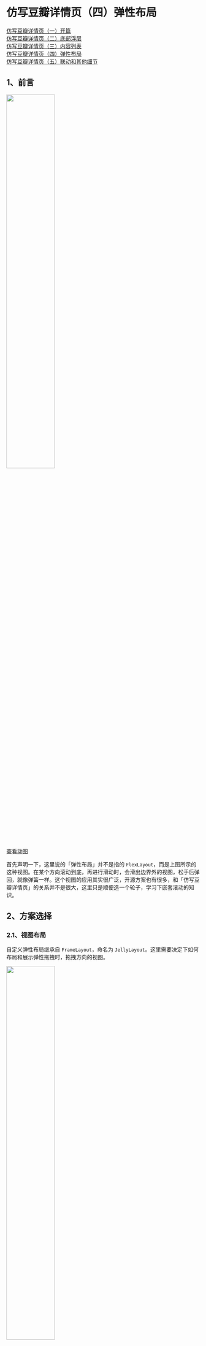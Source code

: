 # 仿写豆瓣详情页（四）弹性布局

[仿写豆瓣详情页（一）开篇](https://juejin.im/post/5ea3f88b6fb9a03c8b4c1ed2)  
[仿写豆瓣详情页（二）底部浮层](https://juejin.im/post/5ea3fc386fb9a03c7a333830)  
[仿写豆瓣详情页（三）内容列表](https://juejin.im/post/5ea3ffade51d4546ca30ccec)   
[仿写豆瓣详情页（四）弹性布局](https://juejin.im/post/5eb2c471e51d454d980e3db7)  
[仿写豆瓣详情页（五）联动和其他细节](https://juejin.im/post/5eb2c552e51d454dd94067fb)  

## 1、前言

<img src="./elastic_layout.gif" width="50%" />

[查看动图](./elastic_layout.gif)

首先声明一下，这里说的「弹性布局」并不是指的 `FlexLayout`，而是上图所示的这种视图。在某个方向滚动到底，再进行滑动时，会滑出边界外的视图，松手后弹回，就像弹簧一样。这个视图的应用其实很广泛，开源方案也有很多，和「仿写豆瓣详情页」的关系并不是很大，这里只是顺便造一个轮子，学习下嵌套滚动的知识。  

## 2、方案选择

### 2.1、视图布局

自定义弹性布局继承自 `FrameLayout`，命名为 `JellyLayout`。这里需要决定下如何布局和展示弹性拖拽时，拖拽方向的视图。  

<img src="./jelly_layout_diagram.jpg" width="50%" />  

为了通用性，这里采用 `topView`、`bottomView`、`leftView` 和 `rightView` 等布局外视图，放在布局边界的上下左右四个方向，通过滚动整个视图的方式来露出对应的视图。  

### 2.2、事件处理方案

[仿写豆瓣详情页（二）底部浮层](https://juejin.im/post/5ea3fc386fb9a03c7a333830)、[仿写豆瓣详情页（三）内容列表](https://juejin.im/post/5ea3ffade51d4546ca30ccec) 的方案是尽可能拦截事件，然后自己分发滚动。之前也说过这种方案的一个缺点，就是内部有嵌套滚动的视图时，无法准确确定如何分发「滚动量」，因为这个时候应该由子 View 来分发事件。  

这里采用嵌套滚动的方案，对嵌套滚动还不了解的可以参考下 [自定义View事件之进阶篇(一)-NestedScrolling(嵌套滑动)机制](https://juejin.im/post/5d3e639e51882508dc163606)，大体思想就是自己尽可能不拦截事件，交给子 View 处理，而子 View 再滚动时会先通知父 View（需实现 `NestedScrollingParent` 接口），父 View 可以在滚动前后进行处理。   

## 3、对外暴露的方法和属性

### 3.1、视图的设置

设置上下左右视图的方法。  

``` java
// ...
fun setTopView(v: View?): JellyLayout {
    removeView(topView)
    topView = v
    if (v != null) { addView(v) }
    return this
}
// ...
```

### 3.2、滚动的区域和进度

为了详细处理「滚动量」的分发和表示当前滚动的状态，除了 `scrollX`、`scrollY` 等参数，我们还需要知道边界外的哪个区域视图显示了出来 `currRegion`，显示了多少 `currProcess`。  

这里我们定义下滚动的区域：
- `JELLY_REGION_NONE` 表示边界外的视图都没显示出来
- `JELLY_REGION_TOP` 表示顶部视图显示出来
- `JELLY_REGION_BOTTOM` 表示底部视图显示出来
- `JELLY_REGION_LEFT` 表示左边视图显示出来
- `JELLY_REGION_RIGHT` 表示右边视图显示出来

同时还需要规定一次只有一个区域的视图会显示出来，如下图，左边的视图显示出来时，`currRegion` 是 `JELLY_REGION_LEFT`，这个时候右边的视图就不会显示出来（废话），同时也不处理垂直方向的滚动，上下区域的视图也不会显示出来。  

<img src="./jelly_layout_region_left.jpg" width="50%" />  

``` java
    const val JELLY_REGION_NONE = 0
    const val JELLY_REGION_TOP = 1
    const val JELLY_REGION_BOTTOM = 2
    const val JELLY_REGION_LEFT = 3
    const val JELLY_REGION_RIGHT = 4

    /**
     * 当前滚动所在的区域，一次只支持在一个区域滚动
     */
    @JellyRegion
    var currRegion = JELLY_REGION_NONE
        get() = when {
            scrollY < 0 -> JELLY_REGION_TOP
            scrollY > 0 -> JELLY_REGION_BOTTOM
            scrollX < 0 -> JELLY_REGION_LEFT
            scrollX > 0 -> JELLY_REGION_RIGHT
            else -> JELLY_REGION_NONE
        }
        private set
```

说了区域，进度 `currProcess` 就很简单了，就是在 `currRegion` 的视图显示出来的比例（`minScrollY`、`maxScrollY`、`minScrollX`、`maxScrollX` 是滚动的范围，之后会说）。这样通过 `currRegion` 和 `currProcess`，我们就能够精确而方便地知道弹性视图滚动的状态了，即哪个区域的视图显示或滚动出来了多少。  

``` java
    /**
     * 当前区域的滚动进度
     */
    @FloatRange(from = 0.0, to = 1.0)
    var currProcess = 0F
        get() = when {
            scrollY < 0 -> if (minScrollY != 0) { scrollY.toFloat() / minScrollY } else { 0F }
            scrollY > 0 -> if (maxScrollY != 0) { scrollY.toFloat() / maxScrollY } else { 0F }
            scrollX < 0 -> if (minScrollX != 0) { scrollX.toFloat() / minScrollX } else { 0F }
            scrollX > 0 -> if (maxScrollX != 0) { scrollX.toFloat() / maxScrollX } else { 0F }
            else -> 0F
        }
        private set
```

为了支持一下外部自定义的动画，这里还支持进度的设置，即滚动到某个区域 `region` 的某个进度 `process`，以及是否平滑滚动 `smoothly`。`smoothScrollTo` 会利用 `Scroller` 做平滑的滚动，之后说。  

``` java
    fun setProcess(
        @JellyRegion region: Int,
        @FloatRange(from = 0.0, to = 1.0) process: Float = 0F,
        smoothly: Boolean = true
    ) {
        var x = 0
        var y = 0
        when (region) {
            JELLY_REGION_TOP -> y = (minScrollY * process).toInt()
            JELLY_REGION_BOTTOM -> y = (maxScrollY * process).toInt()
            JELLY_REGION_LEFT -> x = (minScrollX * process).toInt()
            JELLY_REGION_RIGHT -> x = (maxScrollX * process).toInt()
        }
        if (smoothly) {
            smoothScrollTo(x, y)
        } else {
            scrollTo(x, y)
        }
    }
```

### 3.3、其他

一些更细节的配置和当前属性，方便外部做动画之类的。  

``` java
    /**
     * 上次 x 轴的滚动方向，主要用来判断是否发生了滚动
     */
    var lastScrollXDir: Int = 0
        private set

    /**
     * 上次 y 轴的滚动方向
     */
    var lastScrollYDir: Int = 0
        private set
        
    /**
     * 发生滚动时的回调
     */
    var onScrollChangedListener: ((JellyLayout)->Unit)? = null

    /**
     * 复位时的回调，返回是否拦截处理复位事件
     */
    var onResetListener: ((JellyLayout)->Boolean)? = null

    /**
     * 复位时的动画时间
     */
    var resetDuration: Int = 500

    /**
     * 滚动的阻尼
     */
    var resistence = 2F
```

## 4、Layout 处理和滚动范围的确定

布局时偷下懒，对于边界外的 `View` 没采用 laypout 的方式，而是属性动画的 translation。将边界外视图移动到对应侧的位置，同时根据对于 `View` 的宽高计算出滚动范围 `minScrollY`、`maxScrollY`、`minScrollX` 和 `maxScrollX`。  

``` java
    override fun onLayout(changed: Boolean, left: Int, top: Int, right: Int, bottom: Int) {
        super.onLayout(changed, left, top, right, bottom)
        topView?.also {
            // 水平方向居中
            it.x = (width - it.width) / 2F
            // topView 的底部与弹性视图顶部对齐
            it.y = -it.height.toFloat()
        }
        bottomView?.also {
            it.x = (width - it.width) / 2F
            it.y = height.toFloat()
        }
        leftView?.also {
            it.x = -it.width.toFloat()
            it.y = (height - it.height) / 2F
        }
        rightView?.also {
            it.x = width.toFloat()
            it.y = (height - it.height) / 2F
        }
        minScrollX = -(leftView?.width ?: 0)
        maxScrollX = rightView?.width ?: 0
        minScrollY = -(topView?.height ?: 0)
        maxScrollY = bottomView?.height ?: 0
    }
```

滚动范围的限制比较简单，水平方向 `minScrollX ~ maxScrollX`，垂直方向 `minScrollY ~ maxScrollY`。  

``` java
    override fun canScrollHorizontally(direction: Int): Boolean {
        return if (direction > 0) {
            scrollX < maxScrollX
        } else {
            scrollX > minScrollX
        }
    }
    override fun canScrollVertically(direction: Int): Boolean {
        return if (direction > 0) {
            scrollY < maxScrollY
        } else {
            scrollY > minScrollY
        }
    }
```

在真正滚动时要复杂一些，由于 `JELLY_REGION_NONE` 和其他区域在滚动处理上逻辑不同，简单来说就是 `JELLY_REGION_NONE` 时不会拦截嵌套滚动的「滚动量」，而其他区域会拦截相应方向上的「滚动量」，因此需要按照区域进行限制。  

举例来说，内容视图是一个横向滚动的 `View`，在 `JELLY_REGION_LEFT` -> `JELLY_REGION_RIGHT` 的过程中，左滑时先回到 `JELLY_REGION_NONE`，然后经过内容视图自己滚动，滚到右边界，再往左滑才能到 `JELLY_REGION_RIGHT`。而如果不按照 `currRegion` 进行滚到限制，就有可能直接从 `JELLY_REGION_LEFT` 滚到 `JELLY_REGION_RIGHT`，这样内容视图是没有机会滚到的，会有问题，如下图。  

<img src="./scroll_not_by_region.gif" width="50%" />

[查看动图](./scroll_not_by_region.gif)

``` java
    /**
     * 具体滚动的限制取决于当前的滚动区域 [currRegion]，这里的区域判断分得很细，可以使得一次只处理一个区域的滚动，
     * 否则会存在在临界位置的一次大的滚动导致滚过了的问题。
     * 具体规则:
     * [JELLY_REGION_LEFT] -> 只能在水平 [[minScrollX], 0] 范围内滚动
     * [JELLY_REGION_RIGHT] -> 只能在水平 [0, [maxScrollX]] 范围内滚动
     * [JELLY_REGION_TOP] -> 只能在垂直 [[minScrollY], 0] 范围内滚动
     * [JELLY_REGION_BOTTOM] -> 只能在垂直 [0, [maxScrollY]] 范围内滚动
     * [JELLY_REGION_NONE] -> 水平是在 [[minScrollX], [maxScrollX]] 范围内，垂直在 [[minScrollY], [maxScrollY]]
     */
    override fun scrollTo(x: Int, y: Int) {
        val region = currRegion
        val xx = when(region) {
            JELLY_REGION_LEFT -> x.constrains(minScrollX, 0)
            JELLY_REGION_RIGHT -> x.constrains(0, maxScrollX)
            else -> x.constrains(minScrollX, maxScrollX)
        }
        val yy = when(region) {
            JELLY_REGION_TOP -> y.constrains(minScrollY, 0)
            JELLY_REGION_BOTTOM -> y.constrains(0, maxScrollY)
            else -> y.constrains(minScrollY, maxScrollY)
        }
        super.scrollTo(xx, yy)
    }

    private fun Int.constrains(min: Int, max: Int): Int = when {
        this < min -> min
        this > max -> max
        else -> this
    }
```

## 5、Touch 事件拦截

按照 2 中说的，这次采用嵌套滚动方式，在拦截事件时就要能不拦截就不拦截。根据触点和滑动方向，找到对应方向可以进行嵌套滚动的视图 `target`，如果右这样的视图，那就不拦截事件，走之后的嵌套滚动逻辑。  

水平方向的查找方法即 `findHorizontalNestedScrollingTarget`，深度优先遍历，查找触点下的、实现了 `NestedScrollingChild` 的、可以水平滚动的 `View`，垂直方向的同理。  

``` java
override fun onInterceptTouchEvent(e: MotionEvent): Boolean {
    return when (e.action) {
        // ...
        // move 时需要根据是否移动，是否有可处理对应方向移动的子 view，判断是否要自己拦截
        MotionEvent.ACTION_MOVE -> {
            val dx = (lastX - e.x).toInt()
            val dy = (lastY - e.y).toInt()
            lastX = e.x
            lastY = e.y
            if (dx == 0 && dy == 0) {
                false
            } else {
                val child = findChildUnder(e.rawX, e.rawY)
                val target = if (abs(dx) > abs(dy)) {
                    child?.findHorizontalNestedScrollingTarget(e.rawX, e.rawY)
                } else {
                    child?.findVerticalNestedScrollingTarget(e.rawX, e.rawY)
                }
                target == null
            }

        }
        // ...
    }
}

fun ViewGroup.findHorizontalNestedScrollingTarget(rawX: Float, rawY: Float): View? {
    for (i in 0 until childCount) {
        val v = getChildAt(i)
        if (!v.isUnder(rawX, rawY)) {
            continue
        }
        if (v is NestedScrollingChild
            && (v.canScrollHorizontally(1)
                    || v.canScrollHorizontally(-1))) {
            return v
        }
        if (v !is ViewGroup) {
            continue
        }
        val t = v.findHorizontalNestedScrollingTarget(rawX, rawY)
        if (t != null) {
            return t
        }
    }
    return null
}
```

## 6、Touch 事件的处理和滚动的分发

虽然主要是用嵌套滚动的方式处理，但是在内容视图不支持滚动时，还是需要自己处理 touch 事件的。主要逻辑时计算 x 轴和 y 轴的「滚动量」，然后就行 `dispatchScroll` 分发，其返回是否处理。由于 `JellyLayout` 会与其他可滚动布局嵌套使用，在处理了「滚动量」后还需要用 `requestDisallowInterceptTouchEvent(true)` 请求父 `View` 不要拦截之后的事件。

``` java
    override fun onTouchEvent(e: MotionEvent): Boolean {
        return when (e.action) {
            // ...
            // move 时判断自身是否能够处理
            MotionEvent.ACTION_MOVE -> {
                val dx = (lastX - e.x).toInt()
                val dy = (lastY - e.y).toInt()
                lastX = e.x
                lastY = e.y
                if (dispatchScroll(dx, dy)) {
                    // 自己可以处理就请求父 view 不要拦截事件
                    requestDisallowInterceptTouchEvent(true)
                    true
                } else {
                    false
                }
            }
            // ...
        }
    }
```

`dispatchScroll` 会根据阻尼系数 `resistence`，计算出各方向要处理的「滚动量」，然后根据 `currRegion` 决定进行水平还是垂直方向的滚动，最后进行滚动。  

``` java
    /**
     * 分发滚动量，当滚动区域已知时，只处理对应方向上的滚动，未知时先通过滚动量确定方向，再滚动
     */
    private fun dispatchScroll(dScrollX: Int, dScrollY: Int): Boolean {
        val dx = (dScrollX / resistence).toInt()
        val dy = (dScrollY / resistence).toInt()
        if (dx == 0 && dy == 0) {
            return true
        }
        val horizontal = when (currRegion) {
            JELLY_REGION_TOP, JELLY_REGION_BOTTOM -> false
            JELLY_REGION_LEFT, JELLY_REGION_RIGHT -> true
            else -> abs(dScrollX) > abs(dScrollY)
        }
        return if (horizontal) {
            if (canScrollHorizontally(dx)) {
                scrollBy(dx, 0)
                true
            } else {
                false
            }
        } else {
            if (canScrollVertically(dy)) {
                scrollBy(0, dy)
                true
            } else {
                false
            }
        }
    }
```

## 7、嵌套滚动的处理

这里实现了 `NestedScrollingParent2`，用它主要是因为它的接口里增加了 `NestedScrollType` 注解标识的滚动的类型，取值如下，主要是用来区分滚动时来自手指滑动还是 fling。  

``` java
    /**
     * Indicates that the input type for the gesture is from a user touching the screen.
     */
    public static final int TYPE_TOUCH = 0;

    /**
     * Indicates that the input type for the gesture is caused by something which is not a user
     * touching a screen. This is usually from a fling which is settling.
     */
    public static final int TYPE_NON_TOUCH = 1;
```

在一次嵌套滚动开始时会回调 `onStartNestedScroll`，需要我们返回是否处理这次嵌套滚动。这里和 [系列的第二篇](https://juejin.im/post/5ea3fc386fb9a03c7a333830) 里介绍的 `BottomSheetLayout` 一样，我不希望 fling 影响容器视图的滚动，所以嵌套滚动也就只处理 `TYPE_TOUCH` 的。  

``` java
    override fun onStartNestedScroll(child: View, target: View, axes: Int, type: Int): Boolean {
        // 只处理 touch 相关的滚动
        return type == ViewCompat.TYPE_TOUCH
    }
```

在子 `View` 发生嵌套滚动时，会先回调到我们的 `onNestedScrollAccepted`，这里也没啥特殊处理。这里用到了一个嵌套滚动的帮助类 `NestedScrollingParentHelper`，不过对于 `NestedScrollingParent` 来说作用不大，这里不多赘述。  

``` java
    override fun onNestedScrollAccepted(child: View, target: View, axes: Int, type: Int) {
        parentHelper.onNestedScrollAccepted(child, target, axes, type)
    }
```

在子 `View` 开始滚动前，会先回调 `onNestedPreScroll`，我们可以在这里进行拦截，将我们消耗掉的「滚动量」赋值给 `consumed` 数组的对于位置。这里根据 `currRegion` 进行拦截处理，当处于水平的区域 `JELLY_REGION_TOP` 或 `JELLY_REGION_BOTTOM` 时，我们只处理 y 轴滚动，能处理就消耗掉，垂直方向同理，最后进行分发。  

``` java
    /**
     * 根据滚动区域和新的滚动量确定是否消耗 target 的滚动，滚动区域和处理优先级关系：
     * [JELLY_REGION_TOP] 或 [JELLY_REGION_BOTTOM] -> 自己优先处理 y 轴滚动
     * [JELLY_REGION_LEFT] 或 [JELLY_REGION_RIGHT] -> 自己优先处理 x 轴滚动
     */
    override fun onNestedPreScroll(target: View, dx: Int, dy: Int, consumed: IntArray, type: Int) {
        when (currRegion) {
            JELLY_REGION_TOP, JELLY_REGION_BOTTOM -> if (canScrollVertically(dy)) {
                consumed[1] = dy
            }
            JELLY_REGION_LEFT, JELLY_REGION_RIGHT -> if (canScrollHorizontally(dx)) {
                consumed[0] = dx
            }
        }
        dispatchScroll(consumed[0], consumed[1])
    }
```

子 `View` 滚动之后会回调 `onNestedScroll`，参数的意思也很明确，这里会告诉我们子 `View` 消耗了多少「滚动量」，以及还有多少「滚动量」没有消耗。对于子 `View` 不消耗的滚动，我们就自己分发。  

``` java
    override fun onNestedScroll(
        target: View,
        dxConsumed: Int,
        dyConsumed: Int,
        dxUnconsumed: Int,
        dyUnconsumed: Int,
        type: Int
    ) {
        dispatchScroll(dxUnconsumed, dyUnconsumed)
    }
```

一次嵌套滚动停止后会回调 `onStopNestedScroll`，这里也没啥特殊处理，交给 `NestedScrollingParentHelper`。  

``` java
    override fun onStopNestedScroll(target: View, type: Int) {
        parentHelper.onStopNestedScroll(target, type)
    }
```

这样 `onNestedPreScroll` 和 `onNestedScroll` 结合就实现了嵌套滚动的主要处理逻辑：
1. 一开始 `currRegion` 为 `JELLY_REGION_NONE`，不会在 `onNestedPreScroll` 里拦截「滚动量」
2. 当 `onNestedScroll` 里子 `View` 有未消耗的「滚动量」时，我们自己滚动，露出对应方向的边界外视图，`currRegion` 改变
3. 再次进行滚动前 `onNestedPreScroll` 里就会拦截掉对应方向的「滚动量」进行分发
4. 向相反的方向滑动，当 `currRegion` 回到 `JELLY_REGION_NONE` 后，又回到 1

## 8、抬手处理和平滑滚动

`JellyLayout` 抬手默认会有一个回弹的逻辑，如果 `currRegion` 不是在 `JELLY_REGION_NONE`、之前发生了移动、且未拦截回弹地处理 `onResetListener`，就平滑地滚动到初始位置 `smoothScrollTo(0, 0)`。  

``` java
    override fun dispatchTouchEvent(e: MotionEvent): Boolean {
        when (e.action) {
            // ...
            // up 或 cancel 时复位到原始位置，被拦截就不再处理
            // 在这里处理是因为自身可能并没有处理任何 touch 事件，也就不能在 onToucheEvent 中处理到 up 事件
            MotionEvent.ACTION_CANCEL, MotionEvent.ACTION_UP -> {
                // 发生了移动，且不处于复位状态，且未被拦截，则执行复位操作
                if ((lastScrollXDir != 0 || lastScrollYDir != 0)
                    && currRegion != JELLY_REGION_NONE
                    && onResetListener?.invoke(this) != true) {
                    smoothScrollTo(0, 0)
                }
            }
        }
        // ...
    }
```

`onResetListener` 的返回值是是否拦截回弹，作用主要是方便外部自定义的一些需求。比如拿 `JellyLayout` 做一个下拉刷新（当然可能还需要其他特殊处理），下拉一段后松手，就停留在某个位置，刷新完弹回；比如做一个像 iOS 那样左滑显示「删除」等操作。  

`setProcess` 和回弹都用到了 `smoothScrollTo`，还是利用 `Scroller` 来做平滑滚动，当然了手指再次放下时还需要停掉 `Scroller`。  

``` java
    /**
     * 利用 scroller 平滑滚动
     */
    private fun smoothScrollTo(x: Int, y: Int) {
        if (scrollX == x && scrollY == y) {
            return
        }
        scroller.startScroll(scrollX, scrollY, x - scrollX, y - scrollY, resetDuration)
        invalidate()
    }
    /**
     * 计算并滚到需要滚动到的位置
     */
    override fun computeScroll() {
        if (scroller.computeScrollOffset()) {
            scrollTo(scroller.currX, scroller.currY)
            invalidate()
        }
    }
    override fun dispatchTouchEvent(e: MotionEvent): Boolean {
        when (e.action) {
            // down 时停掉 scroller 的滚动，复位滚动方向
            MotionEvent.ACTION_DOWN -> {
                scroller.abortAnimation()
                lastScrollXDir = 0
                lastScrollYDir = 0
            }
            // ...
        }
        // ...
    }
```

## 9、仿写豆瓣横向图片列表的左滑查看更多

`JellyLayout` 对外暴露了区域 `currRegion` 和进度 `currProcess`，同时也有发生滚动时的回调 `onScrollChangedListener`，通过这些信息和一个受进度控制的自定义视图 `RightDragToOpenView` 就可以做到豆瓣的效果。代码比较简单，就不再赘述了。  

<img src="./jelly_layout_demo.gif" width="50%" />

[查看动图](./jelly_layout_demo.gif)

## 结束

嵌套滚动在处理嵌套同方向的滚动是十分高效的，和 [仿写豆瓣详情页（二）底部浮层](https://juejin.im/post/5ea3fc386fb9a03c7a333830)、[仿写豆瓣详情页（三）内容列表](https://juejin.im/post/5ea3ffade51d4546ca30ccec) 中拦截所有事件再分发滚动相比，能够更好的处理优先级的问题，不过代码也更加复杂一点，具体实践中怎么选择还要看具体场景，能用就行。  

[https://github.com/funnywolfdadada/HollowKit](https://github.com/funnywolfdadada/HollowKit)  

